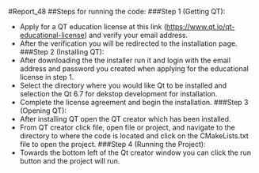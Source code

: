#Report_48
##Steps for running the code:
###Step 1 (Getting QT):
- Apply for a QT education license at this link (https://www.qt.io/qt-educational-license) and verify your email address.
- After the verification you will be redirected to the installation page.
###Step 2 (Installing QT):
- After downloading the the installer run it and login with the email address and password you created when applying for the educational license in step 1.
- Select the directory where you would like Qt to be installed and selection the Qt 6.7 for dekstop development for installation.
- Complete the license agreement and begin the installation.
###Step 3 (Opening QT):
- After installing QT open the QT creator which has been installed.
- From QT creator click file, open file or project, and navigate to the directory to where the code is located and click on the CMakeLists.txt file to open the project.
###Step 4 (Running the Project):
- Towards the bottom left of the Qt creator window you can click the run button and the project will run.

